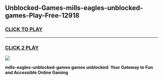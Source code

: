 
## Unblocked-Games-mills-eagles-unblocked-games-Play-Free-12918
<h3>
<a href="https://premium76.site?title=mills-eagles-unblocked-games&ref=17A">CLICK TO PLAY</a></h3>
<hr>

<h3>
<a href="https://premium76.site?title=mills-eagles-unblocked-games&ref=17A">CLICK 2 PLAY</a>
  
</h3>

<a href="https://premium76.site?title=mills-eagles-unblocked-games&ref=17A"><img src="https://clearcache.store/games.png"></a>


**mills-eagles-unblocked-games games unblocked: Your Gateway to Fun and Accessible Online Gaming**
